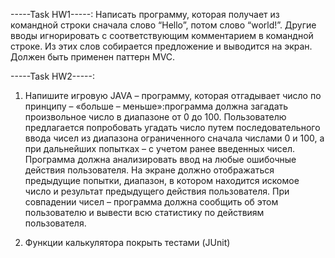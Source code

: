 -----Task HW1-----:
Написать программу, которая получает из командной строки сначала слово “Hello”, потом слово “world!”. 
Другие вводы игнорировать с соответствующим комментарием в командной строке.
Из этих слов собирается предложение и выводится на экран. 
Должен быть применен паттерн MVC. 

-----Task HW2-----:
1. Напишите игровую JAVA – программу, которая отгадывает число по принципу – «больше – меньше»:программа должна загадать 
произвольное число в диапазоне от 0 до 100. Пользователю предлагается попробовать угадать число путем последовательного 
ввода чисел из диапазона ограниченного сначала числами 0 и 100, а при дальнейших попытках – с учетом ранее введенных чисел. 
Программа должна анализировать ввод на любые ошибочные действия пользователя. На экране должно отображаться предыдущие попытки, 
диапазон, в котором находится искомое число и результат предыдущего действия пользователя.
При совпадении чисел – программа должна сообщить об этом пользователю и вывести всю статистику по действиям пользователя.

2. Функции калькулятора покрыть тестами (JUnit)
